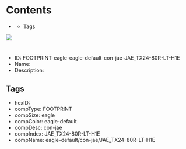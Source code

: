 



Contents
========

* [](#)
	* [Tags](#tags)
  
![][im]
# 

- ID: FOOTPRINT-eagle-eagle-default-con-jae-JAE_TX24-80R-LT-H1E
- Name: 
- Description: 

## Tags

- hexID: 
- oompType: FOOTPRINT
- oompSize: eagle
- oompColor: eagle-default
- oompDesc: con-jae
- oompIndex: JAE_TX24-80R-LT-H1E
- oompName: eagle-default/con-jae/JAE_TX24-80R-LT-H1E



[im]: image.png
